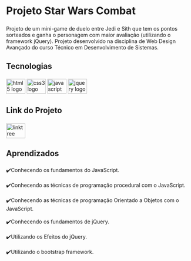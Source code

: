 <h1 align="left">Projeto Star Wars Combat</h1>

###

<p align="left">Projeto de um mini-game de duelo entre Jedi e Sith que tem os pontos sorteados e ganha o personagem com maior avaliação (utilizando o framework jQuery). Projeto desenvolvido na disciplina de Web Design Avançado do curso Técnico em Desenvolvimento de Sistemas.</p>

###

<h2 align="left">Tecnologias</h2>

###

<div align="left">
  <img src="https://cdn.jsdelivr.net/gh/devicons/devicon/icons/html5/html5-original.svg" height="40" width="52" alt="html5 logo"  />
  <img src="https://cdn.jsdelivr.net/gh/devicons/devicon/icons/css3/css3-original.svg" height="40" width="52" alt="css3 logo"  />
  <img src="https://cdn.jsdelivr.net/gh/devicons/devicon/icons/javascript/javascript-original.svg" height="40" width="52" alt="javascript logo"  />
  <img src="https://cdn.jsdelivr.net/gh/devicons/devicon/icons/jquery/jquery-original.svg" height="40" width="52" alt="jquery logo"  />
</div>

###

<h2 align="left">Link do Projeto</h2>

###

<div align="left">
  <a href="https://eversonvieiradelima.github.io/Star-Wars-Combat/" target="_blank">
    <img src="https://cdn-icons-png.flaticon.com/512/455/455893.png" width="52" height="40" alt="linktree logo"  />
  </a>
</div>

###

<h2 align="left">Aprendizados</h2>

###

<p align="left">✔️Conhecendo os fundamentos do JavaScript.<br><br>✔️Conhecendo as técnicas de programação procedural com o JavaScript.<br><br>✔️Conhecendo as técnicas de programação Orientado a Objetos com o JavaScript.<br><br>✔️Conhecendo os fundamentos de jQuery.<br><br>✔️Utilizando os Efeitos do jQuery.<br><br>✔️Utilizando o bootstrap framework.</p>

###
